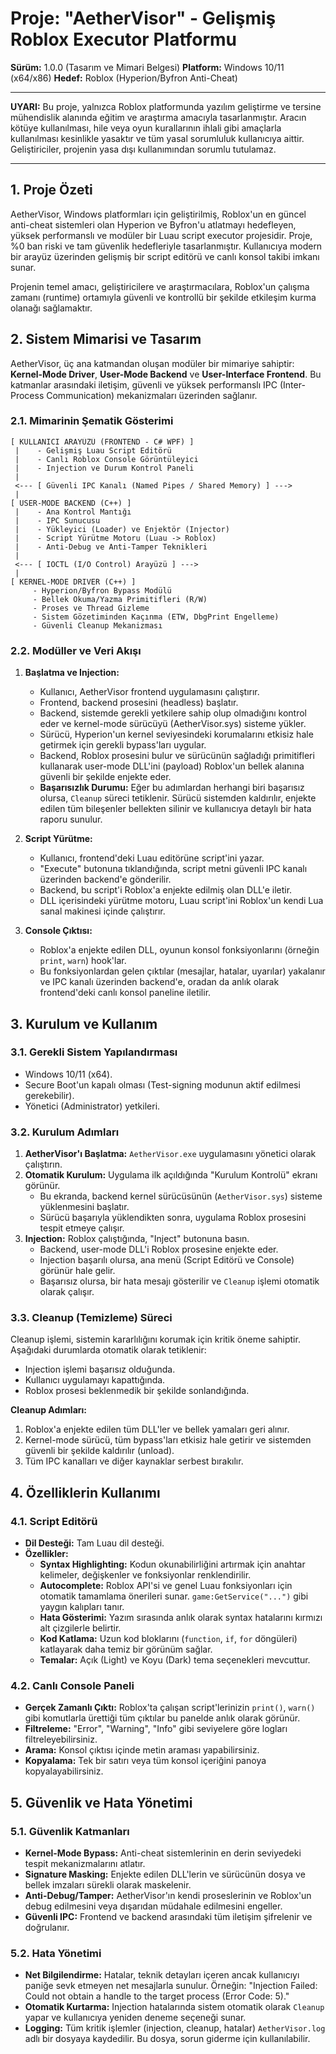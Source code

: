 # Proje: "AetherVisor" - Gelişmiş Roblox Executor Platformu

**Sürüm:** 1.0.0 (Tasarım ve Mimari Belgesi)
**Platform:** Windows 10/11 (x64/x86)
**Hedef:** Roblox (Hyperion/Byfron Anti-Cheat)

---

**UYARI:** Bu proje, yalnızca Roblox platformunda yazılım geliştirme ve tersine mühendislik alanında eğitim ve araştırma amacıyla tasarlanmıştır. Aracın kötüye kullanılması, hile veya oyun kurallarının ihlali gibi amaçlarla kullanılması kesinlikle yasaktır ve tüm yasal sorumluluk kullanıcıya aittir. Geliştiriciler, projenin yasa dışı kullanımından sorumlu tutulamaz.

---

## 1. Proje Özeti

AetherVisor, Windows platformları için geliştirilmiş, Roblox'un en güncel anti-cheat sistemleri olan Hyperion ve Byfron'u atlatmayı hedefleyen, yüksek performanslı ve modüler bir Luau script executor projesidir. Proje, %0 ban riski ve tam güvenlik hedefleriyle tasarlanmıştır. Kullanıcıya modern bir arayüz üzerinden gelişmiş bir script editörü ve canlı konsol takibi imkanı sunar.

Projenin temel amacı, geliştiricilere ve araştırmacılara, Roblox'un çalışma zamanı (runtime) ortamıyla güvenli ve kontrollü bir şekilde etkileşim kurma olanağı sağlamaktır.

## 2. Sistem Mimarisi ve Tasarım

AetherVisor, üç ana katmandan oluşan modüler bir mimariye sahiptir: **Kernel-Mode Driver**, **User-Mode Backend** ve **User-Interface Frontend**. Bu katmanlar arasındaki iletişim, güvenli ve yüksek performanslı IPC (Inter-Process Communication) mekanizmaları üzerinden sağlanır.

### 2.1. Mimarinin Şematik Gösterimi

```
[ KULLANICI ARAYÜZÜ (FRONTEND - C# WPF) ]
 |    - Gelişmiş Luau Script Editörü
 |    - Canlı Roblox Console Görüntüleyici
 |    - Injection ve Durum Kontrol Paneli
 |
 <--- [ Güvenli IPC Kanalı (Named Pipes / Shared Memory) ] --->
 |
[ USER-MODE BACKEND (C++) ]
 |    - Ana Kontrol Mantığı
 |    - IPC Sunucusu
 |    - Yükleyici (Loader) ve Enjektör (Injector)
 |    - Script Yürütme Motoru (Luau -> Roblox)
 |    - Anti-Debug ve Anti-Tamper Teknikleri
 |
 <--- [ IOCTL (I/O Control) Arayüzü ] --->
 |
[ KERNEL-MODE DRIVER (C++) ]
     - Hyperion/Byfron Bypass Modülü
     - Bellek Okuma/Yazma Primitifleri (R/W)
     - Proses ve Thread Gizleme
     - Sistem Gözetiminden Kaçınma (ETW, DbgPrint Engelleme)
     - Güvenli Cleanup Mekanizması
```

### 2.2. Modüller ve Veri Akışı

1.  **Başlatma ve Injection:**
    *   Kullanıcı, AetherVisor frontend uygulamasını çalıştırır.
    *   Frontend, backend prosesini (headless) başlatır.
    *   Backend, sistemde gerekli yetkilere sahip olup olmadığını kontrol eder ve kernel-mode sürücüyü (AetherVisor.sys) sisteme yükler.
    *   Sürücü, Hyperion'un kernel seviyesindeki korumalarını etkisiz hale getirmek için gerekli bypass'ları uygular.
    *   Backend, Roblox prosesini bulur ve sürücünün sağladığı primitifleri kullanarak user-mode DLL'ini (payload) Roblox'un bellek alanına güvenli bir şekilde enjekte eder.
    *   **Başarısızlık Durumu:** Eğer bu adımlardan herhangi biri başarısız olursa, `Cleanup` süreci tetiklenir. Sürücü sistemden kaldırılır, enjekte edilen tüm bileşenler bellekten silinir ve kullanıcıya detaylı bir hata raporu sunulur.

2.  **Script Yürütme:**
    *   Kullanıcı, frontend'deki Luau editörüne script'ini yazar.
    *   "Execute" butonuna tıklandığında, script metni güvenli IPC kanalı üzerinden backend'e gönderilir.
    *   Backend, bu script'i Roblox'a enjekte edilmiş olan DLL'e iletir.
    *   DLL içerisindeki yürütme motoru, Luau script'ini Roblox'un kendi Lua sanal makinesi içinde çalıştırır.

3.  **Console Çıktısı:**
    *   Roblox'a enjekte edilen DLL, oyunun konsol fonksiyonlarını (örneğin `print`, `warn`) hook'lar.
    *   Bu fonksiyonlardan gelen çıktılar (mesajlar, hatalar, uyarılar) yakalanır ve IPC kanalı üzerinden backend'e, oradan da anlık olarak frontend'deki canlı konsol paneline iletilir.

## 3. Kurulum ve Kullanım

### 3.1. Gerekli Sistem Yapılandırması
- Windows 10/11 (x64).
- Secure Boot'un kapalı olması (Test-signing modunun aktif edilmesi gerekebilir).
- Yönetici (Administrator) yetkileri.

### 3.2. Kurulum Adımları
1.  **AetherVisor'ı Başlatma:** `AetherVisor.exe` uygulamasını yönetici olarak çalıştırın.
2.  **Otomatik Kurulum:** Uygulama ilk açıldığında "Kurulum Kontrolü" ekranı görünür.
    *   Bu ekranda, backend kernel sürücüsünün (`AetherVisor.sys`) sisteme yüklenmesini başlatır.
    *   Sürücü başarıyla yüklendikten sonra, uygulama Roblox prosesini tespit etmeye çalışır.
3.  **Injection:** Roblox çalıştığında, "Inject" butonuna basın.
    *   Backend, user-mode DLL'i Roblox prosesine enjekte eder.
    *   Injection başarılı olursa, ana menü (Script Editörü ve Console) görünür hale gelir.
    *   Başarısız olursa, bir hata mesajı gösterilir ve `Cleanup` işlemi otomatik olarak çalışır.

### 3.3. Cleanup (Temizleme) Süreci
Cleanup işlemi, sistemin kararlılığını korumak için kritik öneme sahiptir. Aşağıdaki durumlarda otomatik olarak tetiklenir:
- Injection işlemi başarısız olduğunda.
- Kullanıcı uygulamayı kapattığında.
- Roblox prosesi beklenmedik bir şekilde sonlandığında.

**Cleanup Adımları:**
1.  Roblox'a enjekte edilen tüm DLL'ler ve bellek yamaları geri alınır.
2.  Kernel-mode sürücü, tüm bypass'ları etkisiz hale getirir ve sistemden güvenli bir şekilde kaldırılır (unload).
3.  Tüm IPC kanalları ve diğer kaynaklar serbest bırakılır.

## 4. Özelliklerin Kullanımı

### 4.1. Script Editörü
- **Dil Desteği:** Tam Luau dil desteği.
- **Özellikler:**
    - **Syntax Highlighting:** Kodun okunabilirliğini artırmak için anahtar kelimeler, değişkenler ve fonksiyonlar renklendirilir.
    - **Autocomplete:** Roblox API'si ve genel Luau fonksiyonları için otomatik tamamlama önerileri sunar. `game:GetService("...")` gibi yaygın kalıpları tanır.
    - **Hata Gösterimi:** Yazım sırasında anlık olarak syntax hatalarını kırmızı alt çizgilerle belirtir.
    - **Kod Katlama:** Uzun kod bloklarını (`function`, `if`, `for` döngüleri) katlayarak daha temiz bir görünüm sağlar.
    - **Temalar:** Açık (Light) ve Koyu (Dark) tema seçenekleri mevcuttur.

### 4.2. Canlı Console Paneli
- **Gerçek Zamanlı Çıktı:** Roblox'ta çalışan script'lerinizin `print()`, `warn()` gibi komutlarla ürettiği tüm çıktılar bu panelde anlık olarak görünür.
- **Filtreleme:** "Error", "Warning", "Info" gibi seviyelere göre logları filtreleyebilirsiniz.
- **Arama:** Konsol çıktısı içinde metin araması yapabilirsiniz.
- **Kopyalama:** Tek bir satırı veya tüm konsol içeriğini panoya kopyalayabilirsiniz.

## 5. Güvenlik ve Hata Yönetimi

### 5.1. Güvenlik Katmanları
- **Kernel-Mode Bypass:** Anti-cheat sistemlerinin en derin seviyedeki tespit mekanizmalarını atlatır.
- **Signature Masking:** Enjekte edilen DLL'lerin ve sürücünün dosya ve bellek imzaları sürekli olarak maskelenir.
- **Anti-Debug/Tamper:** AetherVisor'ın kendi proseslerinin ve Roblox'un debug edilmesini veya dışarıdan müdahale edilmesini engeller.
- **Güvenli IPC:** Frontend ve backend arasındaki tüm iletişim şifrelenir ve doğrulanır.

### 5.2. Hata Yönetimi
- **Net Bilgilendirme:** Hatalar, teknik detayları içeren ancak kullanıcıyı paniğe sevk etmeyen net mesajlarla sunulur. Örneğin: "Injection Failed: Could not obtain a handle to the target process (Error Code: 5)."
- **Otomatik Kurtarma:** Injection hatalarında sistem otomatik olarak `Cleanup` yapar ve kullanıcıya yeniden deneme seçeneği sunar.
- **Logging:** Tüm kritik işlemler (injection, cleanup, hatalar) `AetherVisor.log` adlı bir dosyaya kaydedilir. Bu dosya, sorun giderme için kullanılabilir.
